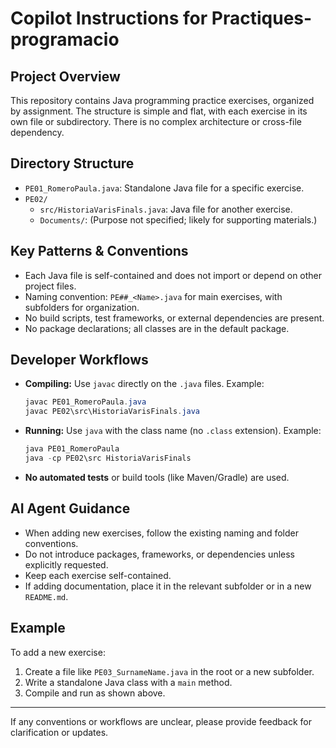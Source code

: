 # Copilot Instructions for Practiques-programacio

## Project Overview
This repository contains Java programming practice exercises, organized by assignment. The structure is simple and flat, with each exercise in its own file or subdirectory. There is no complex architecture or cross-file dependency.

## Directory Structure
- `PE01_RomeroPaula.java`: Standalone Java file for a specific exercise.
- `PE02/`
  - `src/HistoriaVarisFinals.java`: Java file for another exercise.
  - `Documents/`: (Purpose not specified; likely for supporting materials.)

## Key Patterns & Conventions
- Each Java file is self-contained and does not import or depend on other project files.
- Naming convention: `PE##_<Name>.java` for main exercises, with subfolders for organization.
- No build scripts, test frameworks, or external dependencies are present.
- No package declarations; all classes are in the default package.

## Developer Workflows
- **Compiling:** Use `javac` directly on the `.java` files. Example:
  ```powershell
  javac PE01_RomeroPaula.java
  javac PE02\src\HistoriaVarisFinals.java
  ```
- **Running:** Use `java` with the class name (no `.class` extension). Example:
  ```powershell
  java PE01_RomeroPaula
  java -cp PE02\src HistoriaVarisFinals
  ```
- **No automated tests** or build tools (like Maven/Gradle) are used.

## AI Agent Guidance
- When adding new exercises, follow the existing naming and folder conventions.
- Do not introduce packages, frameworks, or dependencies unless explicitly requested.
- Keep each exercise self-contained.
- If adding documentation, place it in the relevant subfolder or in a new `README.md`.

## Example
To add a new exercise:
1. Create a file like `PE03_SurnameName.java` in the root or a new subfolder.
2. Write a standalone Java class with a `main` method.
3. Compile and run as shown above.

---
If any conventions or workflows are unclear, please provide feedback for clarification or updates.
